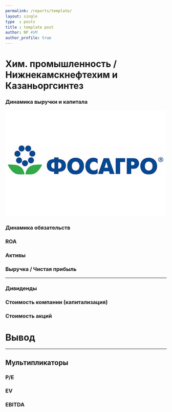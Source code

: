 ```yaml
---
permalink: /reports/template/
layout: single
type  : posts
title : template post
author: NP #VM
author_profile: true
---
```



# Хим. промышленность / Нижнекамскнефтехим и Казаньоргсинтез

### Динамика выручки и капитала
![](sources/fosagro/fosagro_logo.jpg)

### Динамика обязательств

### ROA

### Активы

### Выручка / Чистая прибыль

________

### Дивиденды

### Стоимость компании (капитализация)

### Стоимость акций

# Вывод

______

## Мультипликаторы

### P/E

### EV

### EBITDA

